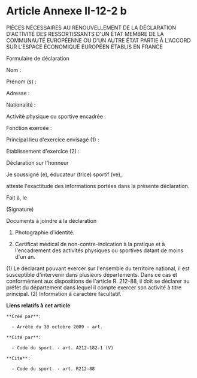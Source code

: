 # Article Annexe II-12-2 b

PIÈCES NÉCESSAIRES AU RENOUVELLEMENT DE LA DÉCLARATION D'ACTIVITÉ DES RESSORTISSANTS D'UN ÉTAT MEMBRE DE LA COMMUNAUTÉ
EUROPÉENNE OU D'UN AUTRE ÉTAT PARTIE À L'ACCORD SUR L'ESPACE ÉCONOMIQUE EUROPÉEN ÉTABLIS EN FRANCE 

Formulaire de déclaration 

Nom : 

Prénom (s) : 

Adresse : 

Nationalité : 

Activité physique ou sportive encadrée : 

Fonction exercée : 

Principal lieu d'exercice envisagé (1) : 

Etablissement d'exercice (2) : 

Déclaration sur l'honneur 

Je soussigné (e), éducateur (trice) sportif (ve), 

atteste l'exactitude des informations portées dans la présente déclaration. 

Fait à, le 

(Signature) 

Documents à joindre à la déclaration 

1. Photographie d'identité. 

2. Certificat médical de non-contre-indication à la pratique et à l'encadrement des activités physiques ou sportives datant
de moins d'un an. 

(1) Le déclarant pouvant exercer sur l'ensemble du territoire national, il est susceptible d'intervenir dans plusieurs
départements. Dans ce cas et conformément aux dispositions de l'article R. 212-88, il doit se déclarer au préfet du
département dans lequel il compte exercer son activité à titre principal. (2) Information à caractère facultatif.

**Liens relatifs à cet article**

	**Créé par**:

	  - Arrêté du 30 octobre 2009 - art.

	**Cité par**:

	  - Code du sport. - art. A212-182-1 (V)

	**Cite**:

	  - Code du sport. - art. R212-88
